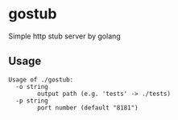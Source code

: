 # gostub

Simple http stub server by golang

## Usage

```
Usage of ./gostub:
  -o string
    	output path (e.g. 'tests' -> ./tests)
  -p string
    	port number (default "8181")
```

